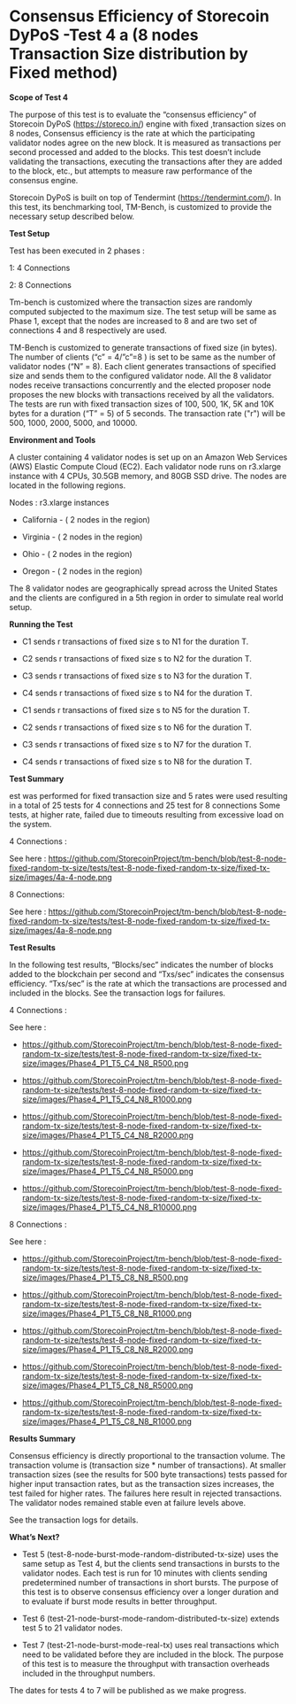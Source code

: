 # Consensus Efficiency of Storecoin DyPoS -Test 4 a (8 nodes  Transaction Size distribution by Fixed method) 

**Scope of Test 4**

The purpose of this test is to evaluate the “consensus efficiency” of Storecoin DyPoS (https://storeco.in/) engine with fixed ,transaction sizes on 8 nodes,  Consensus efficiency is the rate at which the participating validator nodes agree on the new block. It is measured as transactions per second processed and added to the blocks. This test doesn’t include validating the transactions, executing the transactions after they are added to the block, etc., but attempts to measure raw performance of the consensus engine.
 
Storecoin DyPoS is built on top of Tendermint (https://tendermint.com/). In this test, its benchmarking tool, TM-Bench, is customized to provide the necessary setup described below.


**Test Setup**

 Test has been executed in 2 phases : 

1: 4 Connections 

2: 8 Connections

Tm-bench is customized where the transaction sizes are randomly computed subjected to the maximum size. The test setup will be same as Phase 1, except that the nodes are increased to 8 and are two set of connections 4 and 8 respectively are used. 
 
 TM-Bench is customized to generate transactions of fixed size (in bytes). The number of clients (“c” = 4/”c”=8 ) is set to be same as the number of validator nodes (“N” = 8). Each client generates transactions of specified size and sends them to the configured validator node. All the 8 validator nodes receive transactions concurrently and the elected proposer node proposes the new blocks with transactions received by all the validators. The tests are run with fixed transaction sizes of 100, 500, 1K, 5K and 10K bytes for a duration (“T” = 5) of 5 seconds. The transaction rate ("r") will be 500, 1000, 2000, 5000, and 10000.


**Environment and Tools**

A cluster containing 4 validator nodes is set up on an Amazon Web Services (AWS) Elastic Compute Cloud (EC2). Each validator node runs on r3.xlarge instance with 4 CPUs, 30.5GB memory, and 80GB SSD drive. The nodes are located in the following regions.
 
Nodes :  r3.xlarge instances

- California - ( 2 nodes in the region) 

- Virginia  - ( 2 nodes in the region) 

- Ohio   - ( 2 nodes in the region) 

- Oregon  - ( 2 nodes in the region) 

The 8 validator nodes are geographically spread across the United States and the clients are configured in a 5th region in order to simulate real world setup.

**Running the Test**

- C1 sends r transactions of fixed size s to N1 for the duration T. 

- C2 sends r transactions of fixed size s to N2 for the duration T. 

- C3 sends r transactions of fixed size s to N3 for the duration T. 

- C4 sends r transactions of fixed size s to N4 for the duration T.

- C1 sends r transactions of fixed size s to N5 for the duration T. 

- C2 sends r transactions of fixed size s to N6 for the duration T. 

- C3 sends r transactions of fixed size s to N7 for the duration T. 

- C4 sends r transactions of fixed size s to N8 for the duration T.

**Test Summary**

est was performed for fixed transaction  size and 5 rates were used resulting in a total of 25 tests for 4 connections and 25 test for 8 connections  Some tests, at higher rate, failed due to timeouts resulting from excessive load on the system.

4 Connections : 

See here : https://github.com/StorecoinProject/tm-bench/blob/test-8-node-fixed-random-tx-size/tests/test-8-node-fixed-random-tx-size/fixed-tx-size/images/4a-4-node.png

8 Connections: 

See here : https://github.com/StorecoinProject/tm-bench/blob/test-8-node-fixed-random-tx-size/tests/test-8-node-fixed-random-tx-size/fixed-tx-size/images/4a-8-node.png

**Test Results**


In the following test results, “Blocks/sec” indicates the number of blocks added to the blockchain per second and “Txs/sec” indicates the consensus efficiency. “Txs/sec” is the rate at which the transactions are processed and included in the blocks.
See the transaction logs for failures.

4 Connections : 

See here :

- https://github.com/StorecoinProject/tm-bench/blob/test-8-node-fixed-random-tx-size/tests/test-8-node-fixed-random-tx-size/fixed-tx-size/images/Phase4_P1_T5_C4_N8_R500.png

- https://github.com/StorecoinProject/tm-bench/blob/test-8-node-fixed-random-tx-size/tests/test-8-node-fixed-random-tx-size/fixed-tx-size/images/Phase4_P1_T5_C4_N8_R1000.png

- https://github.com/StorecoinProject/tm-bench/blob/test-8-node-fixed-random-tx-size/tests/test-8-node-fixed-random-tx-size/fixed-tx-size/images/Phase4_P1_T5_C4_N8_R2000.png

- https://github.com/StorecoinProject/tm-bench/blob/test-8-node-fixed-random-tx-size/tests/test-8-node-fixed-random-tx-size/fixed-tx-size/images/Phase4_P1_T5_C4_N8_R5000.png

- https://github.com/StorecoinProject/tm-bench/blob/test-8-node-fixed-random-tx-size/tests/test-8-node-fixed-random-tx-size/fixed-tx-size/images/Phase4_P1_T5_C4_N8_R10000.png

8 Connections : 

See here :

- https://github.com/StorecoinProject/tm-bench/blob/test-8-node-fixed-random-tx-size/tests/test-8-node-fixed-random-tx-size/fixed-tx-size/images/Phase4_P1_T5_C8_N8_R500.png

- https://github.com/StorecoinProject/tm-bench/blob/test-8-node-fixed-random-tx-size/tests/test-8-node-fixed-random-tx-size/fixed-tx-size/images/Phase4_P1_T5_C8_N8_R1000.png

- https://github.com/StorecoinProject/tm-bench/blob/test-8-node-fixed-random-tx-size/tests/test-8-node-fixed-random-tx-size/fixed-tx-size/images/Phase4_P1_T5_C8_N8_R2000.png

- https://github.com/StorecoinProject/tm-bench/blob/test-8-node-fixed-random-tx-size/tests/test-8-node-fixed-random-tx-size/fixed-tx-size/images/Phase4_P1_T5_C8_N8_R5000.png

- https://github.com/StorecoinProject/tm-bench/blob/test-8-node-fixed-random-tx-size/tests/test-8-node-fixed-random-tx-size/fixed-tx-size/images/Phase4_P1_T5_C8_N8_R1000.png



**Results Summary**

Consensus efficiency is directly proportional to the transaction volume. The transaction volume is (transaction size * number of transactions). At smaller transaction sizes (see the results for 500 byte transactions) tests passed for higher input transaction rates, but as the transaction sizes increases, the test failed for higher rates. The failures here result in rejected transactions. The validator nodes remained stable even at failure levels above. 

See the transaction logs for details.

**What’s Next?**


- Test 5 (test-8-node-burst-mode-random-distributed-tx-size) uses the same setup as Test 4, but the clients send transactions in bursts to the validator nodes. Each test is run for 10 minutes with clients sending predetermined number of transactions in short bursts. The purpose of this test is to observe consensus efficiency over a longer duration and to evaluate if burst mode results in better throughput.

- Test 6 (test-21-node-burst-mode-random-distributed-tx-size) extends test 5 to 21 validator nodes.

- Test 7 (test-21-node-burst-mode-real-tx) uses real transactions which need to be validated before they are included in the block. The purpose of this test is to measure the throughput with transaction overheads included in the throughput numbers.

The dates for tests 4 to 7 will be published as we make progress.

